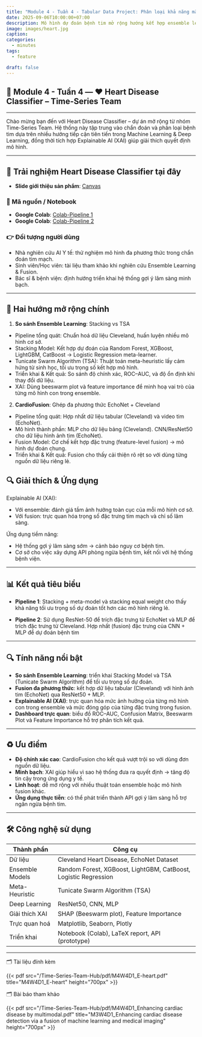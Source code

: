 ```yaml
---
title: "Module 4 - Tuần 4 - Tabular Data Project: Phân loại khả năng mắc bệnh tim dựa vào các triệu chứng"
date: 2025-09-06T10:00:00+07:00
description: Mô hình dự đoán bệnh tim mở rộng hướng kết hợp ensemble learning và tăng cường dataset bằng dữ liệu ảnh.
image: images/heart.jpg
caption:
categories:  
  - minutes  
tags:  
  - feature

draft: false
---
```


## 🧠 Module 4 - Tuần 4 — ❤️ Heart Disease Classifier – Time-Series Team

---

Chào mừng bạn đến với Heart Disease Classifier – dự án mở rộng từ nhóm Time-Series Team.
Hệ thống này tập trung vào chẩn đoán và phân loại bệnh tim dựa trên nhiều hướng tiếp cận tiên tiến trong Machine Learning & Deep Learning, đồng thời tích hợp Explainable AI (XAI) giúp giải thích quyết định mô hình.

---

## 🧪 Trải nghiệm Heart Disease Classifier tại đây
- **Slide giới thiệu sản phẩm**: [Canvas](https://www.canva.com/design/DAG0zM148Qg/hn0w-MEamlx4noLQBs0JtA/view?utm_content=DAG0zM148Qg&utm_campaign=designshare&utm_medium=link2&utm_source=uniquelinks&utlId=h532a96a668)


### 🧪 Mã nguồn / Notebook
- **Google Colab**: [Colab-Pipeline 1](https://colab.research.google.com/drive/1b4kaHX-tU743qJOBEm71biyhZE2e3Q1z?usp=sharing)
- **Google Colab**: [Colab-Pipeline 2](https://colab.research.google.com/drive/1Sy2U8LzNYSV9NmpGZJb5d9Oqpo7ssiI-?usp=sharing)


### 👉 Đối tượng người dùng
- Nhà nghiên cứu AI Y tế: thử nghiệm mô hình đa phương thức trong chẩn đoán tim mạch.
- Sinh viên/Học viên: tài liệu tham khảo khi nghiên cứu Ensemble Learning & Fusion.
- Bác sĩ & bệnh viện: định hướng triển khai hệ thống gợi ý lâm sàng minh bạch.
---

## 🎯 Hai hướng mở rộng chính
1. **So sánh Ensemble Learning**: Stacking vs TSA
- Pipeline tổng quát: Chuẩn hoá dữ liệu Cleveland, huấn luyện nhiều mô hình cơ sở.
- Stacking Model: Kết hợp dự đoán của Random Forest, XGBoost, LightGBM, CatBoost → Logistic Regression meta-learner.
- Tunicate Swarm Algorithm (TSA): Thuật toán meta-heuristic lấy cảm hứng từ sinh học, tối ưu trọng số kết hợp mô hình.
- Triển khai & Kết quả: So sánh độ chính xác, ROC–AUC, và độ ổn định khi thay đổi dữ liệu.
- XAI: Dùng beeswarm plot và feature importance để minh hoạ vai trò của từng mô hình con trong ensemble.

2. **CardioFusion**: Ghép đa phương thức EchoNet + Cleveland
- Pipeline tổng quát: Hợp nhất dữ liệu tabular (Cleveland) và video tim (EchoNet).
- Mô hình thành phần:
    MLP cho dữ liệu bảng (Cleveland).
    CNN/ResNet50 cho dữ liệu hình ảnh tim (EchoNet).
- Fusion Model: Cơ chế kết hợp đặc trưng (feature-level fusion) → mô hình dự đoán chung.
- Triển khai & Kết quả: Fusion cho thấy cải thiện rõ rệt so với dùng từng nguồn dữ liệu riêng lẻ.

## 🔍 Giải thích & Ứng dụng
Explainable AI (XAI):
- Với ensemble: đánh giá tầm ảnh hưởng toàn cục của mỗi mô hình cơ sở.
- Với fusion: trực quan hóa trọng số đặc trưng tim mạch và chỉ số lâm sàng.

Ứng dụng tiềm năng:
- Hệ thống gợi ý lâm sàng sớm → cảnh báo nguy cơ bệnh tim.
- Cơ sở cho việc xây dựng API phòng ngừa bệnh tim, kết nối với hệ thống bệnh viện.
---

## 📊 Kết quả tiêu biểu
- **Pipeline 1**: Stacking + meta-model và stacking equal weight cho thấy khả năng tối ưu trọng số dự đoán tốt hơn các mô hình riêng lẻ.

- **Pipeline 2**: Sử dụng ResNet-50 để trích đặc trưng từ EchoNet và MLP để trích đặc trưng từ Cleveland. Hợp nhất (fusion) đặc trưng của CNN + MLP để dự đoán bệnh tim

---

## 🔍 Tính năng nổi bật

- **So sánh Ensemble Learning**: triển khai Stacking Model và TSA (Tunicate Swarm Algorithm) để tối ưu trọng số dự đoán.
- **Fusion đa phương thức**: kết hợp dữ liệu tabular (Cleveland) với hình ảnh tim (EchoNet) qua ResNet50 + MLP.
- **Explainable AI (XAI)**: trực quan hóa mức ảnh hưởng của từng mô hình con trong ensemble và mức đóng góp của từng đặc trưng trong fusion.
- **Dashboard trực quan**: biểu đồ ROC–AUC, Confusion Matrix, Beeswarm Plot và Feature Importance hỗ trợ phân tích kết quả.

---

## ♻️ Ưu điểm

- **Độ chính xác cao**: CardioFusion cho kết quả vượt trội so với dùng đơn nguồn dữ liệu.
- **Minh bạch**: XAI giúp hiểu vì sao hệ thống đưa ra quyết định → tăng độ tin cậy trong ứng dụng y tế.
- **Linh hoạt**: dễ mở rộng với nhiều thuật toán ensemble hoặc mô hình fusion khác.
- **Ứng dụng thực tiễn**: có thể phát triển thành API gợi ý lâm sàng hỗ trợ ngăn ngừa bệnh tim.

---

## 🛠️ Công nghệ sử dụng

| **Thành phần**            | **Công cụ**                                                                  |
|---------------------------|------------------------------------------------------------------------------|
| Dữ liệu                   | Cleveland Heart Disease, EchoNet Dataset                                     |
| Ensemble Models           | Random Forest, XGBoost, LightGBM, CatBoost, Logistic Regression              |
| Meta-Heuristic            | Tunicate Swarm Algorithm (TSA)                                               |
| Deep Learning             | ResNet50, CNN, MLP                                                           |
| Giải thích XAI            | SHAP (Beeswarm plot), Feature Importance                                     |
| Trực quan hoá             | Matplotlib, Seaborn, Plotly                                                  |
| Triển khai                | Notebook (Colab), LaTeX report, API (prototype)                              |

---

🗂️ Tài liệu đính kèm

{{< pdf src="/Time-Series-Team-Hub/pdf/M4W4D1_E-heart.pdf" title="M4W4D1_E-heart" height="700px" >}}

🗂️ Bài báo tham khảo

{{< pdf src="/Time-Series-Team-Hub/pdf/M4W4D1_Enhancing cardiac disease by multimodal.pdf" title="M3W4D1_Enhancing cardiac disease
detection via a fusion of machine learning and medical imaging" height="700px" >}}